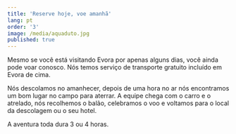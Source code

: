 ```yaml
---
title: 'Reserve hoje, voe amanhã'
lang: pt
order: '3'
image: /media/aquaduto.jpg
published: true
---
```

Mesmo se você está visitando Evora por apenas alguns dias, você ainda pode voar conosco. Nós temos serviço de transporte gratuito incluído em Evora de cima.



Nós descolamos no amanhecer,  depois de uma hora no ar nós encontramos um bom lugar no campo para aterrar. A equipe chega com o carro e o atrelado, nós recolhemos o balão, celebramos o voo e voltamos para o local da descolagem ou o seu hotel. 



A aventura toda dura 3 ou 4 horas.
